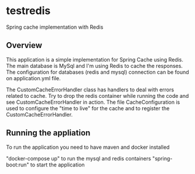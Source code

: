 # testredis
Spring cache implementation with Redis

## Overview
This application is a simple implementation for Spring Cache using Redis. 
The main database is MySql and I'm using Redis to cache the responses.
The configuration for databases (redis and mysql) connection can be found on application.yml file.

The CustomCacheErrorHandler class has handlers to deal with errors related to cache.
Try to drop the redis container while running the code and see CustomCacheErrorHandler in action.
The file CacheConfiguration is used to configure the "time to live" for the cache and to register the CustomCacheErrorHandler.

## Running the appliation
To run the application you need to have maven and docker installed

"docker-compose up" to run the mysql and redis containers
"spring-boot:run" to start the application

